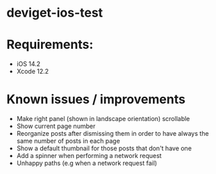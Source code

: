 # deviget-ios-test

# Requirements:
- iOS 14.2
- Xcode 12.2

# Known issues / improvements
- Make right panel (shown in landscape orientation) scrollable
- Show current page number
- Reorganize posts after dismissing them in order to have always the same number of posts in each page
- Show a default thumbnail for those posts that don't have one
- Add a spinner when performing a network request
- Unhappy paths (e.g when a network request fail)
